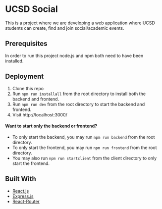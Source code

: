 # UCSD Social

This is a project where we are developing a web application where UCSD students can create, find and join social/academic events.


## Prerequisites

In order to run this project node.js and npm both need to have been installed.


## Deployment

1. Clone this repo
2. Run `npm run installall` from the root directory to install both the backend and frontend.
2. Run `npm run dev` from the root directory to start the backend and frontend.
3. Visit http://localhost:3000/


#### Want to start only the backend or frontend?

- To only start the backend, you may run `npm run backend` from the root directory.
- To only start the frontend, you may run `npm run frontend` from the root directory.
- You may also run `npm run startclient` from the client directory to only start the frontend.


## Built With

* [React.js](https://reactjs.org/)
* [Express.js](https://expressjs.com/)
* [React-Router](https://reacttraining.com/react-router/core/guides/philosophy)
